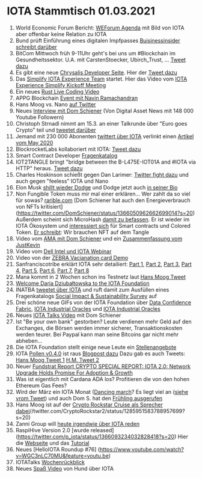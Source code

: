 # IOTA Stammtisch 01.03.2021
1. World Economic Forum Bericht: [WEForum Agenda](https://www.weforum.org/agenda/2021/02/origintrail-blockchain-covid-supplies-repository/) mit Bild von IOTA aber offenbar keine Relation zu IOTA 
2. Bund prüft Einführung eines digitalen Impfpasses [Buisinessinsider schreibt darüber](https://www.businessinsider.de/politik/deutschland/bund-prueft-einfuehrung-eines-digitalen-impfpasses-das-koennte-das-oeffentliche-leben-stark-veraendern-a/)
3. BitCom Mittwoch früh 9-11Uhr geht's bei uns um #Blockchain im Gesundheitssektor. U.A. mit CarstenStoecker, Ubirch_Trust, ... [Tweet dazu](https://twitter.com/bitkom_block/status/1363863406181285889)
4. Es gibt eine neue [Chrysalis Developer Seite](https://chrysalis.docs.iota.org/). Hier der [Tweet dazu](https://twitter.com/iota_dev/status/1363871502068817922?s=20) 
5. Das [Simplify IOTA Experience Team](https://twitter.com/antonionardella/status/1364193100143472640?s=20) startet. Hier das Video vom [IOTA Experience Simplify Kickoff Meeting](https://www.youtube.com/watch?v=7aOzT23CsqM&feature=youtu.be)
6. Ein neues [Rust Live Coding Video](https://www.youtube.com/watch?v=hJ78UlaKEn8&feature=youtu.be)
7. APPG Blockchain [Event mit Navin Ramachandran](https://twitter.com/appg_blockchain/status/1364225396317675533)
8. Hans Moog vs. Nano [auf Twitter](https://twitter.com/hus_qy/status/1364317003796865026?s=20)
9. Neues [Interview mit Dom Schiener](https://www.youtube.com/watch?v=4N3K72TKIws&feature=youtu.be) (Von Digital Asset News mit 148 000 Youtube Followern)
10. Christoph Strnadl nimmt am 15.3. an einer Talkrunde über "Euro goes Crypto" teil und [tweetet darüber](https://twitter.com/archimate/status/1364482164390309888?s=20)
11. Jemand mit 230 000 Abonenten [twittert über IOTA](https://twitter.com/Ronald_vanLoon/status/1364492451117998080?s=20) verlinkt einen [Artikel vom May 2020](https://iiot-world.com/connected-industry/enabling-manufacturing-using-iota-a-possible-approach-post-covid-19-paradigm/)
12. BlockrocketLabs kollaboriert mit IOTA: [Tweet dazu](https://twitter.com/blockrocketlabs/status/1364521658833272836?s=20)
13. Smart Contract Developer [Fragenkatalog](https://twitter.com/antonionardella/status/1364587475394510848?s=20)
14. IOT2TANGLE bringt "bridge between the B-L475E-IOT01A and #IOTA via HTTP" heraus. [Tweet dazu](https://twitter.com/iot2tangle/status/1364582474014154754?s=19)
15. Charles Hoskinson schießt gegen Dan Larimer: [Twitter fight dazu](https://twitter.com/IOHK_Charles/status/1364362197879562240?s=19) und auch gegen "feeless" IOTA und Nano 
16. Elon Musk [shillt wieder Dodge](https://twitter.com/elonmusk/status/1364560733472579591?s=19) und Dodge jetzt auch [in seiner Bio](https://twitter.com/elonmusk)
17. Non Fungible Token muss mir mal einer erklären... Wer zahlt da so viel für sowas? [rarible.com](https://app.rarible.com/doji?tab=collectibles) [Dom Schiener hat auch den Energieverbrauch von NFTs kritisiert] (https://twitter.com/DomSchiener/status/1366050962662699014?s=20) Außerdem scheint sich MicroHash [damit zu befassen](https://twitter.com/micro_hash/status/1365385818987237383?s=20). Er ist wieder im IOTA Ökosystem und [interessiert sich](https://twitter.com/micro_hash/status/1365014278114336784?s=20) für Smart contracts und Colored Token. [Er schreibt](https://twitter.com/micro_hash/status/1366105452942139400?s=20): Wir brauchen NFT auf dem Tangle
18. Video vom [AMA mit Dom Schiener](https://www.youtube.com/watch?v=UvISKlRPNc4) und ein [Zusammenfassung vom JustKevin](https://twitter.com/MudKevin/status/1364684978215219200?s=20)
19. Video vom [Dell Intel und IOTA Webinar](https://www.youtube.com/watch?v=_qt8AL6GuuE&feature=youtu.be)
20. Video von der [ZEBRA Vacianation card Demo](https://www.youtube.com/watch?v=Ivv1JArtHvM&feature=youtu.be)
21. Sanfranciscotribe erklärt IOTA sehr detailiert: [Part 1](https://sanfranciscotribe.com/Home/iota-tip-selection-series-part-1/), [Part 2](https://sanfranciscotribe.com/Home/scaling-the-iota-network/), [Part 3](https://sanfranciscotribe.com/Home/untangling-iota-tip-selection-part-3-combating-lazy-tip/), [Part 4](https://sanfranciscotribe.com/Home/untangling-iota-part-4-transaction-approval-process-do-you-approve/), [Part 5](https://sanfranciscotribe.com/Home/the-world-of-cryptocurrencies-part-5-what-is-iota/), [Part 6](https://sanfranciscotribe.com/Home/removing-the-coordinator/), [Part 7](https://sanfranciscotribe.com/Home/untangling-iota-spam-protection-and-rate-control-series-part-7/), [Part 8](https://sanfranciscotribe.com/Home/)
22. Mana kommt in 2 Wochen schon ins Testnetz laut [Hans Moog Tweet](https://twitter.com/hus_qy/status/1364605123402547203?s=20)
23. [Welcome Daria Dziubałtowska to the IOTA Foundation](https://blog.iota.org/welcome-daria-to-the-iota-foundation/)
24. INATBA [tweetet über IOTA](https://twitter.com/INATBA_org/status/1364937132092047361?s=20) und ruft damit zum Ausfüllen eines Fragenkatalogs [Social Impact & Sustainability Survey](https://www.surveymonkey.com/r/siswg) auf
25. Drei schöne neue GIFs von der IOTA Foundation über [Data Confidence Fabric](https://twitter.com/iota/status/1364623145949421569?s=20), [IOTA Industrial Oracles](https://twitter.com/iota/status/1364903252890902532?s=19) und [IOTA Industrial Oracles](https://twitter.com/iota/status/1364903252890902532?s=20)
26. Neues [IOTA Talks Video](https://www.youtube.com/watch?v=bubGYomQt5Q&feature=youtu.be) mit Dom Schiener
27. Ist "Be your own bank" gestorben? Leute verdienen mehr Geld auf den Exchanges, die Börsen werden immer sicherer, Transaktionskosten werden teurer. Bei Paypal kann man seine Bitcoins gar nicht mehr abheben...
28. Die IOTA Foundation stellt einige neue Leute ein [Stellenangebote](https://iota.bamboohr.com/jobs/?source=bamboohr)
29. IOTA [Pollen v0.4.0](https://github.com/iotaledger/goshimmer/releases/tag/v0.4.0) ist raus [Blogpost dazu](https://blog.iota.org/pollen-testnet-v0-4-0-release-notes/) Dazu gab es auch Tweets: [ Hans Moog Tweet 1](https://twitter.com/hus_qy/status/1365416051568242693?s=20) [H.M. Tweet 2](https://twitter.com/hus_qy/status/1366139678856986631?s=20)
30. Neuer [Fundstrat Report CRYPTO SPECIAL REPORT: IOTA 2.0: Network Upgrade Holds Promise For Adoption & Growth](https://fsinsight.com/2021/02/26/crypto-special-report-iota-2-0-network-upgrade-holds-promise-for-adoption-1/)
31. Was ist eigentlich mit Cardana ADA los? Profitieren die von den hohen Ethereum Gas Fees?
32. Wird der März ein IOTA Monat ([Dancing march](https://twitter.com/Vrom14286662/status/1366266826422951937?s=20)? Es liegt viel an ([siehe vrom Tweet](https://twitter.com/Vrom14286662/status/1366115274215329805?s=20)) und auch Dom S. hat den [Frühling ausgerufen](https://twitter.com/DomSchiener/status/1365303126799056902?s=20)
33. Hans Moog ist auf der [Crypto Rockstar Cruise als Sprecher dabei](https:)//twitter.com/CryptoRockstar2/status/1285951583788957699?s=20)
34. Zanni Group will [heute irgendwie über IOTA reden](https://twitter.com/GroupZanni/status/1366067106987524102?s=20)
35. RaspiHive Version 2.0 [wurde released] (https://twitter.com/p_iota/status/1366093234032828418?s=20) Hier die [Webseite](https://raspihive.org/#/) und das [Tutorial](https://raspihive.org/#/)
36. Neues [HelloIOTA Roundup #76] (https://www.youtube.com/watch?v=WGC3nLC70MU&feature=youtu.be)
37. IOTATalks [Wochenrückblick](https://www.iota-talk.com/index.php?article-amp/77-wochenr%C3%BCckblick-vom-21-bis-27-februar-2021/&article%2F77-wochenr%C3%BCckblick-vom-21-bis-27-februar-2021%2F=&__twitter_impression=true)
38. Neues [Spaß Video](https://www.youtube.com/watch?v=h-DbC5bqdfo&feature=youtu.be) von Hund über IOTA

